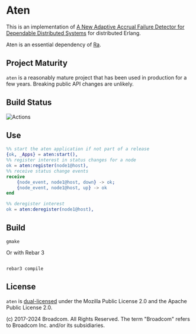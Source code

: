 # Aten

This is an implementation of [A New Adaptive Accrual Failure Detector for Dependable Distributed Systems](https://dl.acm.org/citation.cfm?id=1244129)
for distributed Erlang.

Aten is an essential dependency of [Ra](https://github.com/rabbitmq/ra).

## Project Maturity

`aten` is a reasonably mature project that has been used in production
for a few years. Breaking public API changes are unlikely.

## Build Status

![Actions](https://github.com/rabbitmq/aten/actions/workflows/tests.yml/badge.svg)

## Use

``` erl
%% start the aten application if not part of a release
{ok, _Apps} = aten:start(),
%% register interest in status changes for a node
ok = aten:register(node1@host),
%% receive status change events
receive
    {node_event, node1@host, down} -> ok;
    {node_event, node1@host, up} -> ok
end

%% deregister interest
ok = aten:deregister(node1@host),
```

## Build

``` shell
gmake
```

Or with Rebar 3

``` shell

rebar3 compile
```

## License

`aten` is [dual-licensed](./LICENSE) under the Mozilla Public License 2.0
and the Apache Public License 2.0.

(c) 2017-2024 Broadcom. All Rights Reserved. The term "Broadcom" refers to Broadcom Inc. and/or its subsidiaries.
